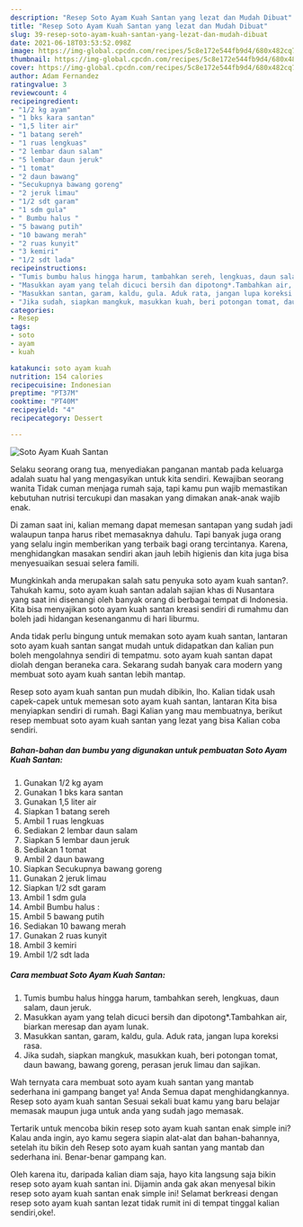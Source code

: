 ```yaml
---
description: "Resep Soto Ayam Kuah Santan yang lezat dan Mudah Dibuat"
title: "Resep Soto Ayam Kuah Santan yang lezat dan Mudah Dibuat"
slug: 39-resep-soto-ayam-kuah-santan-yang-lezat-dan-mudah-dibuat
date: 2021-06-18T03:53:52.098Z
image: https://img-global.cpcdn.com/recipes/5c8e172e544fb9d4/680x482cq70/soto-ayam-kuah-santan-foto-resep-utama.jpg
thumbnail: https://img-global.cpcdn.com/recipes/5c8e172e544fb9d4/680x482cq70/soto-ayam-kuah-santan-foto-resep-utama.jpg
cover: https://img-global.cpcdn.com/recipes/5c8e172e544fb9d4/680x482cq70/soto-ayam-kuah-santan-foto-resep-utama.jpg
author: Adam Fernandez
ratingvalue: 3
reviewcount: 4
recipeingredient:
- "1/2 kg ayam"
- "1 bks kara santan"
- "1,5 liter air"
- "1 batang sereh"
- "1 ruas lengkuas"
- "2 lembar daun salam"
- "5 lembar daun jeruk"
- "1 tomat"
- "2 daun bawang"
- "Secukupnya bawang goreng"
- "2 jeruk limau"
- "1/2 sdt garam"
- "1 sdm gula"
- " Bumbu halus "
- "5 bawang putih"
- "10 bawang merah"
- "2 ruas kunyit"
- "3 kemiri"
- "1/2 sdt lada"
recipeinstructions:
- "Tumis bumbu halus hingga harum, tambahkan sereh, lengkuas, daun salam, daun jeruk."
- "Masukkan ayam yang telah dicuci bersih dan dipotong*.Tambahkan air, biarkan meresap dan ayam lunak."
- "Masukkan santan, garam, kaldu, gula. Aduk rata, jangan lupa koreksi rasa."
- "Jika sudah, siapkan mangkuk, masukkan kuah, beri potongan tomat, daun bawang, bawang goreng, perasan jeruk limau dan sajikan."
categories:
- Resep
tags:
- soto
- ayam
- kuah

katakunci: soto ayam kuah 
nutrition: 154 calories
recipecuisine: Indonesian
preptime: "PT37M"
cooktime: "PT40M"
recipeyield: "4"
recipecategory: Dessert

---
```



![Soto Ayam Kuah Santan](https://img-global.cpcdn.com/recipes/5c8e172e544fb9d4/680x482cq70/soto-ayam-kuah-santan-foto-resep-utama.jpg)

Selaku seorang orang tua, menyediakan panganan mantab pada keluarga adalah suatu hal yang mengasyikan untuk kita sendiri. Kewajiban seorang  wanita Tidak cuman menjaga rumah saja, tapi kamu pun wajib memastikan kebutuhan nutrisi tercukupi dan masakan yang dimakan anak-anak wajib enak.

Di zaman  saat ini, kalian memang dapat memesan santapan yang sudah jadi walaupun tanpa harus ribet memasaknya dahulu. Tapi banyak juga orang yang selalu ingin memberikan yang terbaik bagi orang tercintanya. Karena, menghidangkan masakan sendiri akan jauh lebih higienis dan kita juga bisa menyesuaikan sesuai selera famili. 



Mungkinkah anda merupakan salah satu penyuka soto ayam kuah santan?. Tahukah kamu, soto ayam kuah santan adalah sajian khas di Nusantara yang saat ini disenangi oleh banyak orang di berbagai tempat di Indonesia. Kita bisa menyajikan soto ayam kuah santan kreasi sendiri di rumahmu dan boleh jadi hidangan kesenanganmu di hari liburmu.

Anda tidak perlu bingung untuk memakan soto ayam kuah santan, lantaran soto ayam kuah santan sangat mudah untuk didapatkan dan kalian pun boleh mengolahnya sendiri di tempatmu. soto ayam kuah santan dapat diolah dengan beraneka cara. Sekarang sudah banyak cara modern yang membuat soto ayam kuah santan lebih mantap.

Resep soto ayam kuah santan pun mudah dibikin, lho. Kalian tidak usah capek-capek untuk memesan soto ayam kuah santan, lantaran Kita bisa menyiapkan sendiri di rumah. Bagi Kalian yang mau membuatnya, berikut resep membuat soto ayam kuah santan yang lezat yang bisa Kalian coba sendiri.

<!--inarticleads1-->

##### Bahan-bahan dan bumbu yang digunakan untuk pembuatan Soto Ayam Kuah Santan:

1. Gunakan 1/2 kg ayam
1. Gunakan 1 bks kara santan
1. Gunakan 1,5 liter air
1. Siapkan 1 batang sereh
1. Ambil 1 ruas lengkuas
1. Sediakan 2 lembar daun salam
1. Siapkan 5 lembar daun jeruk
1. Sediakan 1 tomat
1. Ambil 2 daun bawang
1. Siapkan Secukupnya bawang goreng
1. Gunakan 2 jeruk limau
1. Siapkan 1/2 sdt garam
1. Ambil 1 sdm gula
1. Ambil  Bumbu halus :
1. Ambil 5 bawang putih
1. Sediakan 10 bawang merah
1. Gunakan 2 ruas kunyit
1. Ambil 3 kemiri
1. Ambil 1/2 sdt lada




<!--inarticleads2-->

##### Cara membuat Soto Ayam Kuah Santan:

1. Tumis bumbu halus hingga harum, tambahkan sereh, lengkuas, daun salam, daun jeruk.
1. Masukkan ayam yang telah dicuci bersih dan dipotong*.Tambahkan air, biarkan meresap dan ayam lunak.
1. Masukkan santan, garam, kaldu, gula. Aduk rata, jangan lupa koreksi rasa.
1. Jika sudah, siapkan mangkuk, masukkan kuah, beri potongan tomat, daun bawang, bawang goreng, perasan jeruk limau dan sajikan.




Wah ternyata cara membuat soto ayam kuah santan yang mantab sederhana ini gampang banget ya! Anda Semua dapat menghidangkannya. Resep soto ayam kuah santan Sesuai sekali buat kamu yang baru belajar memasak maupun juga untuk anda yang sudah jago memasak.

Tertarik untuk mencoba bikin resep soto ayam kuah santan enak simple ini? Kalau anda ingin, ayo kamu segera siapin alat-alat dan bahan-bahannya, setelah itu bikin deh Resep soto ayam kuah santan yang mantab dan sederhana ini. Benar-benar gampang kan. 

Oleh karena itu, daripada kalian diam saja, hayo kita langsung saja bikin resep soto ayam kuah santan ini. Dijamin anda gak akan menyesal bikin resep soto ayam kuah santan enak simple ini! Selamat berkreasi dengan resep soto ayam kuah santan lezat tidak rumit ini di tempat tinggal kalian sendiri,oke!.

